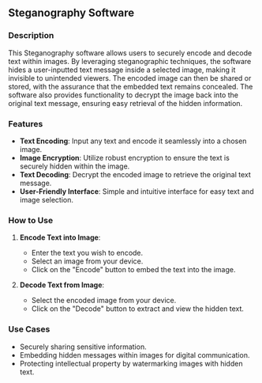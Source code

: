 ## Steganography Software

### Description

This Steganography software allows users to securely encode and decode text within images. By leveraging steganographic techniques, the software hides a user-inputted text message inside a selected image, making it invisible to unintended viewers. The encoded image can then be shared or stored, with the assurance that the embedded text remains concealed. The software also provides functionality to decrypt the image back into the original text message, ensuring easy retrieval of the hidden information.

### Features

- **Text Encoding**: Input any text and encode it seamlessly into a chosen image.
- **Image Encryption**: Utilize robust encryption to ensure the text is securely hidden within the image.
- **Text Decoding**: Decrypt the encoded image to retrieve the original text message.
- **User-Friendly Interface**: Simple and intuitive interface for easy text and image selection.

### How to Use

1. **Encode Text into Image**:
   - Enter the text you wish to encode.
   - Select an image from your device.
   - Click on the "Encode" button to embed the text into the image.

2. **Decode Text from Image**:
   - Select the encoded image from your device.
   - Click on the "Decode" button to extract and view the hidden text.

### Use Cases

- Securely sharing sensitive information.
- Embedding hidden messages within images for digital communication.
- Protecting intellectual property by watermarking images with hidden text.
